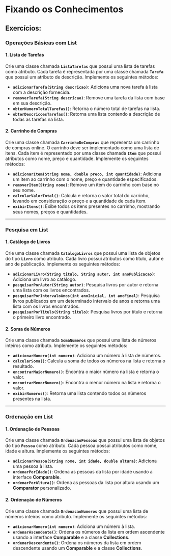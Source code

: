 # Fixando os Conhecimentos

## Exercícios:

### Operações Básicas com List

#### 1. Lista de Tarefas
Crie uma classe chamada **`ListaTarefas`** que possui uma lista de tarefas como atributo. Cada tarefa é representada por uma classe chamada **`Tarefa`** que possui um atributo de descrição. Implemente os seguintes métodos:

- **`adicionarTarefa(String descricao)`**: Adiciona uma nova tarefa à lista com a descrição fornecida.
- **`removerTarefa(String descricao)`**: Remove uma tarefa da lista com base em sua descrição.
- **`obterNumeroTotalTarefas()`**: Retorna o número total de tarefas na lista.
- **`obterDescricoesTarefas()`**: Retorna uma lista contendo a descrição de todas as tarefas na lista.

#### 2. Carrinho de Compras
Crie uma classe chamada **`CarrinhoDeCompras`** que representa um carrinho de compras online. O carrinho deve ser implementado como uma lista de itens. Cada item é representado por uma classe chamada **`Item`** que possui atributos como nome, preço e quantidade. Implemente os seguintes métodos:

- **`adicionarItem(String nome, double preco, int quantidade)`**: Adiciona um item ao carrinho com o nome, preço e quantidade especificados.
- **`removerItem(String nome)`**: Remove um item do carrinho com base no seu nome.
- **`calcularValorTotal()`**: Calcula e retorna o valor total do carrinho, levando em consideração o preço e a quantidade de cada item.
- **`exibirItens()`**: Exibe todos os itens presentes no carrinho, mostrando seus nomes, preços e quantidades.

---

### Pesquisa em List

#### 1. Catálogo de Livros
Crie uma classe chamada **`CatalogoLivros`** que possui uma lista de objetos do tipo **`Livro`** como atributo. Cada livro possui atributos como título, autor e ano de publicação. Implemente os seguintes métodos:

- **`adicionarLivro(String titulo, String autor, int anoPublicacao)`**: Adiciona um livro ao catálogo.
- **`pesquisarPorAutor(String autor)`**: Pesquisa livros por autor e retorna uma lista com os livros encontrados.
- **`pesquisarPorIntervaloAnos(int anoInicial, int anoFinal)`**: Pesquisa livros publicados em um determinado intervalo de anos e retorna uma lista com os livros encontrados.
- **`pesquisarPorTitulo(String titulo)`**: Pesquisa livros por título e retorna o primeiro livro encontrado.

#### 2. Soma de Números
Crie uma classe chamada **`SomaNumeros`** que possui uma lista de números inteiros como atributo. Implemente os seguintes métodos:

- **`adicionarNumero(int numero)`**: Adiciona um número à lista de números.
- **`calcularSoma()`**: Calcula a soma de todos os números na lista e retorna o resultado.
- **`encontrarMaiorNumero()`**: Encontra o maior número na lista e retorna o valor.
- **`encontrarMenorNumero()`**: Encontra o menor número na lista e retorna o valor.
- **`exibirNumeros()`**: Retorna uma lista contendo todos os números presentes na lista.

---

### Ordenação em List

#### 1. Ordenação de Pessoas
Crie uma classe chamada **`OrdenacaoPessoas`** que possui uma lista de objetos do tipo **`Pessoa`** como atributo. Cada pessoa possui atributos como nome, idade e altura. Implemente os seguintes métodos:

- **`adicionarPessoa(String nome, int idade, double altura)`**: Adiciona uma pessoa à lista.
- **`ordenarPorIdade()`**: Ordena as pessoas da lista por idade usando a interface **Comparable**.
- **`ordenarPorAltura()`**: Ordena as pessoas da lista por altura usando um **Comparator** personalizado.

#### 2. Ordenação de Números
Crie uma classe chamada **`OrdenacaoNumeros`** que possui uma lista de números inteiros como atributo. Implemente os seguintes métodos:

- **`adicionarNumero(int numero)`**: Adiciona um número à lista.
- **`ordenarAscendente()`**: Ordena os números da lista em ordem ascendente usando a interface **Comparable** e a classe **Collections**.
- **`ordenarDescendente()`**: Ordena os números da lista em ordem descendente usando um **Comparable** e a classe **Collections**.

